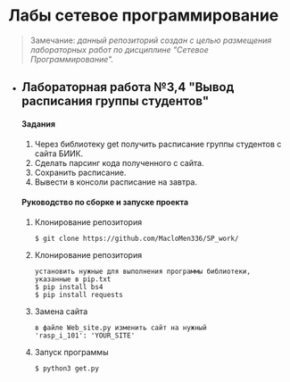 # Лабы сетевое программирование
 > Замечание: *данный репозиторий создан с целью  размещения лабораторных работ по дисциплине "Сетевое Программирование".*
+ ## Лабораторная работа №3,4 "Вывод расписания группы студентов"
	#### **Задания**
	1. Через библиотеку get получить расписание группы студентов с сайта БИИК.
	2. Сделать парсинг кода полученного с сайта.
	3. Сохранить расписание.
	4. Вывести в консоли расписание на завтра.
	#### **Руководство по сборке и запуске проекта**
	1. Клонирование репозитория
		```
		$ git clone https://github.com/MacloMen336/SP_work/
		```
	2. Клонирование репозитория
		```
		установить нужные для выполнения программы библиотеки, указанные в pip.txt
		$ pip install bs4
		$ pip install requests
		```
	3. Замена сайта
		```
		в файле Web_site.py изменить сайт на нужный
		'rasp_i_101': 'YOUR_SITE'
		```
	4. Запуск программы
		```
		$ python3 get.py
		```
